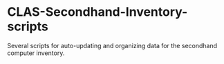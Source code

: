 # CLAS-Secondhand-Inventory-scripts
Several scripts for auto-updating and organizing data for the secondhand computer inventory.
